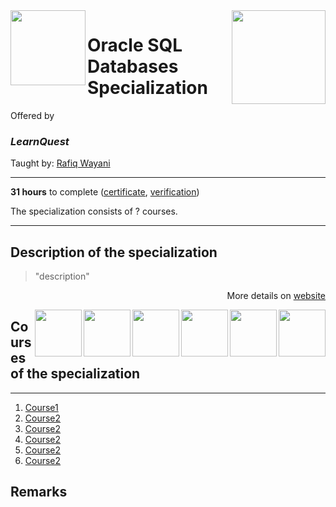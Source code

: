 <a href="https://www.coursera.org/specializations/oracle-sql-databases">
  <img src="/img/spec_logo" width="150" align="right">
</a>

<img src="uni_logo" width="120" height="120" align="left">

# Oracle SQL Databases Specialization

Offered by 
### *LearnQuest*

Taught by: [Rafiq Wayani](https://www.coursera.org/instructor/~76307871)

---

**31 hours** to complete ([certificate](./Certificate/cert.pdf), [verification](verification_link))

The specialization consists of ? courses. 

---

## Description of the specialization

>"description"

<p align="right">More details on <a href="https://www.coursera.org/specializations/oracle-sql-databases">website</a></p>

<a href="course6_homepage">
  <img src="/img/course6_logo" width="75" align="right">
</a>
<a href="course5_homepage">
  <img src="/img/course5_logo" width="75" align="right">
</a>
<a href="course4_homepage">
  <img src="/img/course4_logo" width="75" align="right">
</a>
<a href="course3_homepage">
  <img src="/img/course3_logo" width="75" align="right">
</a>
<a href="course2_homepage">
  <img src="/img/course2_logo" width="75" align="right">
</a>
<a href="course1_homepage">
  <img src="/img/course1_logo" width="75" align="right">
</a>

## Courses of the specialization

---

1. [Course1](./course1_folder)
2. [Course2](./course2_folder)
3. [Course2](./course3_folder)
4. [Course2](./course4_folder)
5. [Course2](./course5_folder)
6. [Course2](./course6_folder)

## Remarks
